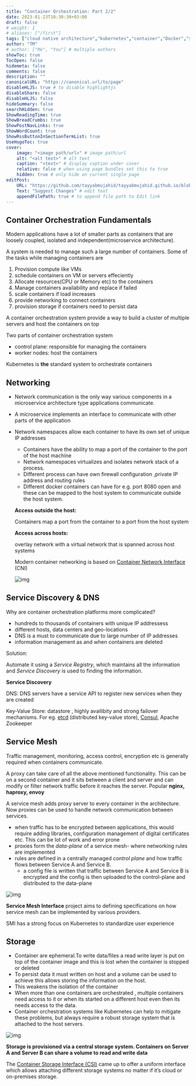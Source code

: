 ```yaml
---
title: "Container Orchestration: Part 2/2"
date: 2023-01-23T10:30:30+03:00
draft: false
# weight: 1
# aliases: ["/first"]
tags: ["cloud native architecture","kubernetes","container","Docker","storage","service mesh","linux foundation course","lfs250"]
author: "TM"
# author: ["Me", "You"] # multiple authors
showToc: true
TocOpen: false
hidemeta: false
comments: false
description: ""
canonicalURL: "https://canonical.url/to/page"
disableHLJS: true # to disable highlightjs
disableShare: false
disableHLJS: false
hideSummary: false
searchHidden: true
ShowReadingTime: true
ShowBreadCrumbs: true
ShowPostNavLinks: true
ShowWordCount: true
ShowRssButtonInSectionTermList: true
UseHugoToc: true
cover:
    image: "<image path/url>" # image path/url
    alt: "<alt text>" # alt text
    caption: "<text>" # display caption under cover
    relative: false # when using page bundles set this to true
    hidden: true # only hide on current single page
editPost:
    URL: "https://github.com/tayyabmujahid/tayyabmujahid.github.io/blob/main/content"
    Text: "Suggest Changes" # edit text
    appendFilePath: true # to append file path to Edit link
---
```


## Container Orchestration Fundamentals

Modern applications have a lot of smaller parts as containers that are loosely coupled, isolated and independent(microservice architecture).

A system is needed to manage such a large number of containers. Some of the tasks while managing containers are 

1. Provision compute like VMs
2. schedule containers on VM or servers effeciently
3. Allocate resources(CPU or Memory etc) to the containers
4. Manage containers availability and replace if failed
5. scale containers if load increases
6. provide networking to connect containers
7. provision storage if containers need to persist data

A container orchestration system provide a way to build a cluster of multiple servers and host the containers on top

Two parts of container orchestration system

- control plane: responsible for managing the containers
- worker nodes: host the containers

Kubernetes is **the** standard system to orchestrate containers

## Networking

- Network communication is the only way various components in a microservice architecture type applications communicate.

- A microservice implements an interface to communicate with other parts of the application

- Network namespaces allow each container to have its own set of unique IP addresses
  - Containers have the ability to map a port of the container to the port of the host machine
  - Network namespaces virtualizes and isolates network stack of a process.
  - Different process can have own firewall configuration ,private IP address and routing rules
  - Different docker containers can have for e.g. port 8080 open and these can be mapped to the host system to communicate outside the host system.
  
  **Access outside the host:**
  
  Containers map a port from the container to a port from the host system
  
  **Access across hosts:**
  
  overlay network with a virtual network that is spanned across host systems
  
  
  
  Modern container networking is based on [Container Network Interface](https://github.com/containernetworking/cni) (CNI)
  
  ![img](/images/6-Routingbetweenhostsandcontainers.png)

## Service Discovery & DNS

Why are container orchestration platforms more complicated?

- hundreds to thousands of containers with unique IP addressess
- different hosts, data centers and geo-locations
- DNS is a must to communicate due to large number of IP addresses
- information management as and when containers are deleted

Solution:

Automate it using a *Service Registry*, which maintains all the information and *Service Discovery* is used to finding the information.

**Service Discovery**

DNS: DNS servers have a service API to register new services when they are created

Key-Value Store: datastore , highly availibity and strong failover mechanisms. For eg. [etcd](https://github.com/etcd-io/etcd) (distributed key-value store), [Consul](https://www.consul.io/), Apache Zookeeper

## Service Mesh

Traffic management, monitoring, access control, encryption etc is generally required when containers communicate.

A proxy can take care of all the above mentioned functionality. This can be on a second container and it sits between a client and server and can modify or filter network traffic before it reaches the server. Popular **nginx, haproxy, envoy**

A service mesh adds proxy server to every container in the architecture. Now proxies can be used to handle network communication between services.

- when traffic has to be encrypted between applications, this would require adding libraries, configuration management of digital certificates etc. This can be lot of work and error prone
- proxies form the *data-plane* of a service mesh- where networking rules are implemented
- rules are defined in a centrally managed *control plane* and how traffic flows between Service A and Service B.
  - a config file is written that traffic between Service A and Service B is encrypted and the config is then uploaded to the control-plane and distributed to the data-plane

![img](/images/7-Istioarchitecture.png)

**Service Mesh Interface** project aims to defining specifications on how service mesh can be implemented by various providers.

SMI has a strong focus on Kubernetes to standardize user experience 

## Storage

- Container are ephemeral.To write data/files a read write layer is put on top of the container image and this is lost when the container is stopped or deleted
- To persist data it must written on host  and a volume can be used to achieve this allows storing the information on the host.
- This weakens the isolation of the container
- When more than one containers are orchestrated , multiple containers need access to it or when its started on a different host even then its needs access to the data.
- Container orchestration systems like Kubernetes can help to mitigate  these problems, but always require a robust storage system that is  attached to the host servers.



![img](/images/8-Storage.png)

**Storage is provisioned via a central storage system. Containers  on Server A and Server B can share a volume to read and write data**

The [Container Storage Interface (CSI)](https://github.com/container-storage-interface/spec) came up to offer a uniform interface which allows attaching different  storage systems no matter if it’s cloud or on-premises storage.
